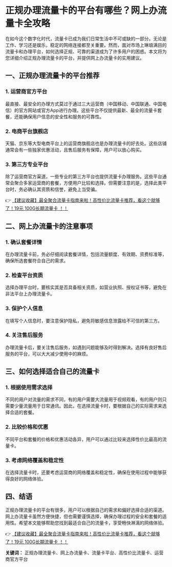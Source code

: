 # 正规办理流量卡的平台有哪些？网上办流量卡全攻略

在如今这个数字化时代，流量卡已成为我们日常生活中不可或缺的一部分。无论是工作、学习还是娱乐，稳定的网络连接都至关重要。然而，面对市场上琳琅满目的流量卡和办理平台，如何选择正规、可靠的渠道成为了许多用户的困惑。本文将为您详细介绍正规办理流量卡的平台，并提供网上办流量卡的实用建议。

## 一、正规办理流量卡的平台推荐

### 1. 运营商官方平台
最直接、最安全的办理方式莫过于通过三大运营商（中国移动、中国联通、中国电信）的官方网站或官方App进行办理。这些平台不仅提供最新、最全的流量卡套餐，还能确保用户信息的安全性和服务的可靠性。

### 2. 电商平台旗舰店
天猫、京东等大型电商平台上的运营商旗舰店也是办理流量卡的好去处。这些店铺通常会有一些独家优惠活动，且售后服务有保障，用户可以放心购买。

### 3. 第三方专业平台
除了运营商官方渠道，一些专业的第三方平台也提供流量卡办理服务。这些平台通常会聚合多家运营商的套餐，方便用户比较和选择。但需要注意的是，选择此类平台时，务必确认其资质和信誉，避免上当受骗。

👉 [【建议收藏】最全聚合流量卡指南来啦！高性价比流量卡推荐，看这个就够了！19元 100G长期流量卡 ！！](https://bit.ly/Liuliangka)

## 二、网上办流量卡的注意事项

### 1. 确认套餐详情
在办理流量卡前，务必仔细阅读套餐详情，包括流量额度、有效期、资费标准等，确保所选套餐符合自己的需求。

### 2. 检查平台资质
选择办理平台时，要核实其是否具备相关资质，如营业执照、授权证书等，避免在非法平台上办理流量卡。

### 3. 保护个人信息
在填写个人信息时，要注意保护隐私，避免将敏感信息泄露给不可信的第三方。

### 4. 关注售后服务
办理流量卡后，要关注售后服务，如遇到问题能够及时得到解决。选择有良好售后服务的平台，可以大大减少使用中的麻烦。

## 三、如何选择适合自己的流量卡

### 1. 根据使用需求选择
不同的用户对流量的需求不同，有的用户需要大流量用于视频观看，有的用户则只需要少量流量用于日常通讯。因此，在选择流量卡时，要根据自己的实际需求来选择合适的套餐。

### 2. 比较价格和优惠
不同平台和套餐的价格和优惠活动各异，用户可以通过比较来选择性价比最高的流量卡。

### 3. 考虑网络覆盖和稳定性
在选择流量卡时，还要考虑运营商的网络覆盖和稳定性，确保在使用过程中能够获得良好的网络体验。

## 四、结语

正规办理流量卡的平台有很多，用户可以根据自己的需求和偏好选择合适的渠道。网上办流量卡虽然方便快捷，但也需要谨慎选择，确保办理过程的安全和套餐的适用性。希望本文能够帮助您找到最适合自己的流量卡，享受畅快淋漓的网络体验。

👉 [【建议收藏】最全聚合流量卡指南来啦！高性价比流量卡推荐，看这个就够了！19元 100G长期流量卡 ！！](https://bit.ly/Liuliangka)

**关键词：** 正规办理流量卡、网上办流量卡、流量卡平台、高性价比流量卡、运营商官方平台